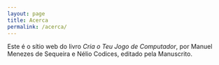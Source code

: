 ```yaml
---
layout: page
title: Acerca
permalink: /acerca/
---
```


Este é o sítio web do livro *Cria o Teu Jogo de Computador*, por Manuel Menezes de Sequeira e Nélio Codices, editado pela Manuscrito.